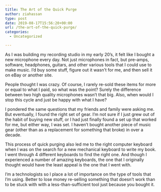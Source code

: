 ```yaml
---
title: The Art of the Quick Purge
author: ziahassan
type: post
date: 2019-08-17T15:56:20+00:00
url: /the-art-of-the-quick-purge/
categories:
  - Uncategorized

---
```

As I was building my recording studio in my early 20’s, it felt like I bought a new microphone every day. Not just microphones in fact, but pre-amps, software, headphones, guitars, and other various tools that I could use to make music. I’d buy some stuff, figure out it wasn’t for me, and then sell it on eBay or another site.

People thought I was crazy. Of course, I rarely re-sold these items for more or equal to what I paid, so what was the point? Surely the difference between two high quality microphones wasn’t that big. Also, when would I stop this cycle and just be happy with what I have?

I pondered the same questions that my friends and family were asking me. But eventually, I found the right set of gear. I’m not sure if I just grew out of the habit of buying new stuff, or I had just finally found a set up that worked for me, but either way, I was set. I haven’t bought another piece of music gear (other than as a replacement for something that broke) in over a decade. 

This process of quick purging also led me to the right computer keyboard when I was on the search for a new mechanical keyboard to write my book. I went through 4 different keyboards to find the right one. And though I experienced a number of amazing keyboards, the one that I originally thought would have the least appeal is the one that I went with.

I’m a technologists so I place a lot of importance on the type of tools that I’m using. Better to lose money re-selling something that doesn’t work than to be stuck with with a less-than-sufficient tool just because you bought it.